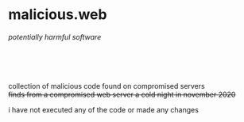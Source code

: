 # malicious.web

###### potentially harmful software  <h6> <br>
collection of malicious code found on compromised servers<br>
<del>finds from a compromised web server a cold night in november 2020</del>

i have not executed any of the code or made any changes 
